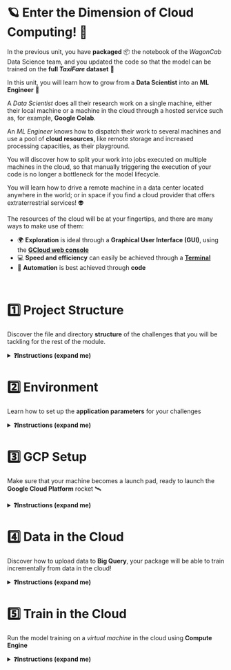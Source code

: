 
[//]: # ( presentation of the unit )

# 🪐 Enter the Dimension of Cloud Computing! 🚀

In the previous unit, you have **packaged** 📦 the notebook of the _WagonCab_ Data Science team, and you updated the code so that the model can be trained on the **full _TaxiFare_ dataset** 🗻

In this unit, you will learn how to grow from a **Data Scientist** into an **ML Engineer** 🤩

A _Data Scientist_ does all their research work on a single machine, either their local machine or a machine in the cloud through a hosted service such as, for example, **Google Colab**.

An _ML Engineer_ knows how to dispatch their work to several machines and use a pool of **cloud resources**, like remote storage and increased processing capacities, as their playground.

You will discover how to split your work into jobs executed on multiple machines in the cloud, so that manually triggering the execution of your code is no longer a bottleneck for the model lifecycle.

You will learn how to drive a remote machine in a data center located anywhere in the world; or in space if you find a cloud provider that offers extraterrestrial services! 👽

The resources of the cloud will be at your fingertips, and there are many ways to make use of them:
-  🌍 **Exploration** is ideal through a **Graphical User Interface (GUI)**, using the **[GCloud web console](https://console.cloud.google.com/)**
-  💻 **Speed and efficiency** can easily be achieved through a **[Terminal](https://en.wikipedia.org/wiki/Terminal_emulator)** 
-  📝 **Automation** is best achieved through **code**

[//]: # ( unit tech stack: gcloud gsutil cloud-storage compute-engine mlflow vertex-ai )

[//]: # ( presentation of the challenges of the unit )

<br>

# 1️⃣ Project Structure

Discover the file and directory **structure** of the challenges that you will be tackling for the rest of the module.

<details>
  <summary markdown='span'><strong>❓Instructions (expand me)</strong></summary>

[//]: # ( challenge tech stack: )

[//]: # ( challenge presentation )

🚨 Each new challenge will bring in an additional set of features

👉 From now on, you will start each new challenge with the solution of the previous challenge

❓Now, read the following section **carefully** to understand the structure of the challenges

[//]: # ( challenge instructions )

## Project Structure

Here are the main files of interest:

```bash
.                                   # Challenge root
├──taxifare
│   ├── data_sources
│   │   ├── big_query.py            # ☁️ Cloud data storage client
│   │   └── local_disk.py           # 🚚 Data exchange functions
│   ├── interface
│   │   └── main.py                 # 🚪 (New) entry point
│   └── ml_logic
│       ├── __init__.py
│       ├── data.py                 # 📦 Data storage interface
│       ├── encoders.py
│       ├── model.py
│       ├── params.py
│       ├── preprocessor.py
│       ├── registry.py             # 📦 Model storage functions
│       └── utils.py
├── tests                           # 🧪 Tests
├── .env.sample                     # ⚙️ Sample `.env` file containing the variables used in the challenge
├── .envrc                          # 🎬 .env loader (used by `direnv`)
├── Makefile
├── requirements.txt
└──  setup.py
```

### ⚙️ `.env.sample`

This file is a _template_ designed to help you create a `.env` file for each challenge. The `.env.sample` file contains the variables required by the code and expected in the `.env` file. 🚨 Keep in mind that the `.env` file **should never be tracked with Git** to avoid exposing its content, so we have added it to your `.gitignore`.

### 🚪 `main.py`

Bye bye `taxifare.interface.main_local` module, you served us well ❤️

Long live `taxifare.interface.main`, our new package entry point ⭐️ to:
- ~~`preprocess_and_train`~~: this method has been deleted; it does not scale well enough, as we saw previously.
- `preprocess`: preprocess the data in chunks and store `data_processed`
- `train`: train the data in chunks and store model weights
- `evaluate`: evaluate the performance of the latest trained model on new data
- `pred`: make a prediction on a `DataFrame` with a specific version of the trained model

🚨 One main change in the code of the package is that we chose to delegate some of its work to dedicated modules in order to limit the size of the `main.py` file.

The code of the model, the preprocessing, and the data cleaning files, does not change 👌

The main changes concern:
- The project configuration: the code loads the application configuration from the environment variables loaded by `direnv` from the `.env` file
- The model storage: the code evolves to store the trained model either locally or - _spoiler alert_ - in the cloud
- The training data: the code uses the `data.py` module as an _interface_ to other modules that load the data either from a local data source or from the cloud, depending on the `.env` configuration

### Data Delegation: 📦 `data.py` + 🚚 `local_disk.py` + ☁️ `big_query.py`

- `ml_logic.data` is now responsible for data cleaning
- `data_sources.local_disk` is responsible for loading data from and saving data to your local disk
- `data_sources.big_query` is responsible for loading data from and saving data to BigQuery

**💡`data.py` now acts as a switch**: the beauty of having all the global logic implemented in `main.py` is that in `data.py` we need not worry about the context in which the functions are called. We only need to concentrate on what each function does and how it does it.

- Pay attention to the `ml_logic.data.get_chunk` _function_ in order to understand how it can switch from local to cloud data loading (the `save_chunk` _function_ works similarly for storage).

- We provide you with the code of the `data_sources.local_disk` _module_ so you can see how the `get_pandas_chunk` and `save_local_chunk` are working. Later on, we will code the equivalent for big query instead of local data storage.

✋ Ask for a TA if you need explanations to understand any of the above steps.

</details>

# 2️⃣ Environment

Learn how to set up the **application parameters** for your challenges

<details>
  <summary markdown='span'><strong>❓Instructions (expand me)</strong></summary>


[//]: # ( challenge tech stack: direnv )

[//]: # ( challenge instructions )

## Install `taxifare` version `0.0.4`

**💻 Install the new package version**
```bash
make reinstall_package
```

**🧪 Check the package version**
```bash
pip list | grep taxifare
# taxifare               0.0.4
```

## Configuration Setup

Our goal is to be able to configure the behavior of our _package_ 📦 depending on the value of the variables defined in a `.env` project configuration file.

In order to do so, we will install the `direnv` shell extension. Its job is to locate the nearest `.env` file in the parent directory structure of the project and load its content into the environment.

<details>
  <summary markdown='span'><strong> ⚙️ macOS </strong></summary>


  ``` bash
  brew install direnv
  ```
</details>

<details>
  <summary markdown='span'><strong> ⚙️ Ubuntu (Linux or Windows WSL2) </strong></summary>


  ``` bash
  sudo apt update
  sudo apt install -y direnv
  ```
</details>

Once `direnv` is installed, we need to tell `zsh` to load `direnv` whenever the shell starts. This will allow `direnv` to monitor the changes in the `.env` project configuration, and to refresh the `environment variables` accordingly.

You need to update your `~/.zshrc` file in order to tell it to load `direnv`.

**💻 Add `direnv` to the list of `zsh` plugins**

Open the `.zshrc` file:

``` bash
code ~/.zshrc
```

The list of plugins is located in the beginning of the file and should look this this when you add `direnv`:

``` bash
plugins=(git gitfast last-working-dir common-aliases zsh-syntax-highlighting history-substring-search pyenv direnv)
```

**💡 Start a new `zsh` window in order to load `direnv`**

**💻 At this point, `direnv` is still not able to load anything, as there is no `.env` file, so let's create one:**

- Duplicate the `env.sample` file and rename the duplicate as `.env`
- Enable the project configuration with `direnv allow .` (the `.` stands for _current directory_)
- You can retrieve info on how `direnv` works at any time by running `direnv --help` in the Terminal

**🧪 Check that `direnv` is able to read the environment variables from the `.env` file:**
```bash
echo $LOCAL_DATA_PATH
# path/to/the/local/data
```

## Update `.env` Project Configuration

From now on, whenever you need to update the behavior of the project, you will be able to do so by simply editing the `.env` project configuration file.

**Keep data size values small for this unit, for dev purposes**
```bash
DATASET_SIZE=10k
VALIDATION_DATASET_SIZE=10k
CHUNK_SIZE=6000
```

**📝 Fill in the following**
- `LOCAL_DATA_PATH` variable in the `.env` project configuration with `~/.lewagon/mlops/data`
- `LOCAL_REGISTRY_PATH` variable in the `.env` project configuration with `~/.lewagon/mlops/training_outputs`

**🧪 Check your env variables manually**
```bash
echo $LOCAL_DATA_PATH
echo $LOCAL_REGISTRY_PATH
# ~/.lewagon/mlops/data
# ~/.lewagon/mlops/training_outputs
```

**🧪 Check your env variables automatically**
``` bash
make show_env
```
👉 How does that work? Very simple: the `show_env` command in the `Makefile` just runs an `echo` (a `print` in the _Terminal_) of the content of the variables of the project, which were loaded by `direnv`

## ⚙️ Run your First Training Locally

⚙️ We want you to check that you can run every "route" in `taxifare.interface.main` _one by one_, to make sure your understand how your package works.

```python
if __name__ == '__main__':
    # preprocess()
    # preprocess(train_set)
    # train()
    # pred()
    # evaluate()
```

To do so, you can either:
- 🥵 Uncomment the routes above, one after the other, and run `python -m taxifare.interface.main` from your Terminal
- 😇 Smarter: use each of the following `make` commands that we created for you (check how they are written)!

```bash
make run_preprocess
make run_train
make run_pred
make run_evaluate
make run_all
```

🏁 You are ready to go!

</details>

# 3️⃣ GCP Setup

Make sure that your machine becomes a launch pad, ready to launch the **Google Cloud Platform** rocket 🛰

<details>
<summary markdown='span'><strong>❓Instructions (expand me)</strong></summary>

[//]: # ( challenge tech stack: gcloud gsutil cloud-storage )

[//]: # ( challenge presentation )

**GCP** will allow you to allocate and use remote resources in the cloud!

First things first, let's make sure that your machine is ready to interact with **Google Cloud Platform**; for that you need to:
- Verify that your **GCP** setup is operational
- Discover the `gcloud` and `gsutil` **[Command Line Interface](https://en.wikipedia.org/wiki/Command-line_interface)** tools provided by GCP in order to use the resources in the cloud

[//]: # ( challenge instructions )

## GCP Setup Check

We need to install some useful **Python** packages to be able to use code to interact with GCP APIs, such as [Cloud Storage](https://cloud.google.com/storage/docs/apis) and [BigQuery](https://cloud.google.com/bigquery/docs/reference/rest):

``` bash
pip install google-cloud-storage "google-cloud-bigquery<3.0.0"
```

We will now verify that:
- The `gcloud` CLI tool has access to (and is authorized to use the resources of) your GCP account
- The Python code running on your machine has access to your GCP account

**🧪 In your Terminal, run `make test_gcp_setup`**

## The `gcloud` CLI

Let's discover the first CLI tool that will allow you to use your GCP resources from the Terminal.

**❓How do you list your GCP projects?**

Find the `gcloud` command that lists your **GCP project ID**.

**📝 Fill in the `PROJECT` variable in the `.env` project configuration with the ID of your GCP project**

**🧪 Run the tests with `make test_gcp_project`**

<details>
  <summary markdown='span'><strong>💡 Hint </strong></summary>


  You can use the `-h` or the `--help` (more details) flags in order to get contextual help on the `gcloud` commands or sub-commands; use `gcloud billing -h` to get the `gcloud billing` sub-command's help, or `gcloud billing --help` for more detailed help.

  👉 Pressing `q` is usually the way to exit help mode if the command did not terminate itself (`Ctrl + C` also works)

  Also note that running `gcloud` without arguments lists all the available sub-commands by group.
</details>

## Cloud Storage and the `gsutil` CLI

The second CLI tool that you will use often allows you to deal with files stored within **buckets** on Cloud Storage.

**❓How do you create a bucket ?**

Find the `gsutil` command allowing you to create a **bucket**.

**💻 Create a bucket in your GCP account**

Imagine you are working on a project on which several teams are collaborating. You need to be able to identify on which bucket to store your files.

**❓How do you list the GCP buckets you have access to ?**

Find the `gsutil` command to retrieve the name of your **bucket**.

**📝 Fill in the `BUCKET_NAME` variable in the `.env` project configuration**

**🧪 Run the tests with `make test_gcp_bucket`**

<details>
  <summary markdown='span'><strong>💡 Hint </strong></summary>


  You can also use the [Cloud Storage console](https://console.cloud.google.com/storage/) in order create a bucket or list the existing buckets and their content.

  Do you see how much slower the GCP console (web interface) is compared to the command line?
</details>

</details>

# 4️⃣ Data in the Cloud

Discover how to upload data to **Big Query**, your package will be able to train incrementally from data in the cloud!

<details>
  <summary markdown='span'><strong>❓Instructions (expand me)</strong></summary>


[//]: # ( challenge tech stack: big-query bq )

[//]: # ( challenge instructions )


## Build your First Data Warehouse

⚠️ The goal here is not to challenge your internet connection, so we will not have you wait while all your classmates simultaneously try to upload all 170GBs of  _TaxiFare_ data to their own BigQuery datasets 🙌

Download the [sample 10k training](https://storage.googleapis.com/datascience-mlops/taxi-fare-ny/train_10k.csv) and the [sample 10k validation](https://storage.googleapis.com/datascience-mlops/taxi-fare-ny/val_10k.csv) datasets to your machine, and store them in `~/.lewagon/mlops/data` _if it has not been done yet_.

<details>
  <summary markdown='span'><strong>💡 Hint </strong></summary>

  There is a command for everything. You may use `curl` to download the data:

  ``` bash
  curl https://storage.googleapis.com/datascience-mlops/taxi-fare-ny/train_10k.csv > ~/.lewagon/mlops/data/train_10k.csv
  curl https://storage.googleapis.com/datascience-mlops/taxi-fare-ny/val_10k.csv > ~/.lewagon/mlops/data/val_10k.csv
  ```
</details>

Let's upload our sample 10k dataset CSVs to **Big Query**.

**❓How do you create a dataset in a data warehouse?**

**💻 Find the `bq` command to create a new _dataset_. Create a dataset and add 2 new _tables_, `train_10k` and `val_10k`, to the dataset, one for our training set and another for our validation set.**

**📝 Fill in the `DATASET` variable in the `.env` project configuration**

<details>
  <summary markdown='span'><strong>💡 Hint </strong></summary>


  Although the `bq` command is part of the **Google Cloud SDK** that you installed on your machine, it does not seem to follow the same help pattern as the `gcloud` and `gsutil` commands.

  Try running `bq` without arguments to list the available sub-commands.

  What you are looking for is probably in the `mk` (make) section.
</details>

Now that you have a Big Query dataset with tables, let's populate them with our sample 10k CSVs.

**❓How do you upload data to a dataset in a data warehouse?**

Find the `bq` command to upload a CSV to a dataset table.

**💻 Upload the `train_10k.csv` and `val_10k.csv` files to your dataset tables**

Make sure that the _datasets_ that you create use the following data types:
- `key` and `pickup_datetime`: _timestamp_
- `fare_amount`, `pickup_longitude`, `pickup_latitude`, `dropoff_longitude` and `dropoff_latitude`: _float_
- `passenger_count`: _integer_

**🧪 Run the tests with `make test_big_query`**

<details>
  <summary markdown='span'><strong>💡 Hint </strong></summary>

  The command will probably ask you to provide a schema for the data that you are uploading to your table (remember that we have not provided a schema for the table yet).

  The first option to do that would be to have a look at the header of the CSV.

  The `head -n 11 train_10k.csv` command, which shows the first 11 lines of any file, can be useful to glance at the top of the CSV (its buddy is the `tail` command).

  Once you have retrieved the list of columns, you need to define the data type that you want to use for each of the columns (search for *big query schema data types*).

  Then you would provide the full schema of the table to the command as an argument: `--schema "key:timestamp,fare_amount:float,..."`

  This is a little cumbersome, but there are situations where you will want to specify the schema manually.

  Of course there is always the option of searching for a parameter of the command that would do all that work for you 😉
</details>

## Train Locally from Data in Big Query

Let's adapt the code of our package to source the data chunks used for the training from Big Query.
As explained previously, `data.py` acts as a switch.

- We already provided you with the code of the `data_sources.local_disk` _module_ so you can see how the `get_pandas_chunk` and `save_local_chunk` are working.
- Your role is to code the `data_sources.big_query` _module_, which contains the `get_bq_chunk` and `save_bq_chunk` methods that you need to implement.

✋ Ask for a TA if you need explanations to understand any of the steps above.

**💻 Set the `DATA_SOURCE` variable in the `.env` file to `"big query"`. Complete the `get_bq_chunk` and `save_bq_chunk` functions in the `taxifare.data_sources.big_query` module. Add the required imports in `data.py`**

<details>
  <summary markdown='span'><strong>💡 Hint </strong></summary>


  If you look for *Paging through data table* in Big Query, or have a look at the [Big Query Python API reference](https://googleapis.dev/python/bigquery/latest/generated/google.cloud.bigquery.client.Client.html), you should be able to identify a method that allows you to retrieve the rows of a query, one chunk after the next.
</details>

You can now train your model from the cloud using the data chunks retrieved from Big Query 🎉

⚙️ **Train your model with data from Big Query**

- Run the following command: `python -m taxifare.interface.main` with `DATA_SOURCE="big query"`.
- All main routes below should be working fine ✅

```python
if __name__ == '__main__':
    preprocess()
    train()
    pred()
    evaluate()
```

- Observe how the duration of the training varies when you source the data from Big Query versus when the data is stored on your machine. You can also time a command's execution by prefixing it with `time` (so `time <my_command>`)

- 🧪 Run the tests with `make test_cloud_data`

🏁 Congrats! You have adapted your package to be able to incrementally source data in the cloud from either Cloud Storage or Big Query.

</details>

# 5️⃣ Train in the Cloud

Run the model training on a _virtual machine_ in the cloud using **Compute Engine**

<details>
  <summary markdown='span'><strong>❓Instructions (expand me)</strong></summary>


[//]: # ( challenge tech stack: compute-engine gcloud )

[//]: # ( challenge instructions )

## Enable the Compute Engine Service

In GCP, many services are not enabled by default. The service to activate in order to use _virtual machines_ is **Compute Engine**.

**❓How do you enable a GCP service?**

Find the `gcloud` command to enable a **service**.

<details>
  <summary markdown='span'>💡 Hints</summary>

[Enabling an API](https://cloud.google.com/endpoints/docs/openapi/enable-api#gcloud)
</details>

## Create your First Virtual Machine

The `taxifare` package is ready to train on a machine in the cloud. Let's create our first *Virtual Machine* instance!

**❓Create a Virtual Machine**

Head over to the GCP console, specifically the [Compute Engine page](https://console.cloud.google.com/compute). The console will allow you to easily explore the available options. Make sure to create an **Ubuntu** instance (read the _how-to_ below and have a look at the _hint_ after it).

<details>
  <summary markdown='span'><strong> 🗺 How to configure your VM instance </strong></summary>


  Let's explore the options available. The top right of the interface gives you a monthly estimate of the cost for the selected parameters if the VM remains online all the time.

  The default options should be enough for what we want to do now, except for one: we want to choose the operating system that the VM instance will be running.

  Go to the **"Boot disk"** section, click on **"CHANGE"** at the bottom, change the **operating system** to **Ubuntu**, and select the latest **Ubuntu xx.xx LTS x86/64** (Long Term Support) version.

  Ubuntu is the [Linux distro](https://en.wikipedia.org/wiki/Linux_distribution) that will resemble the configuration on your machine the most, following the [Le Wagon setup](https://github.com/lewagon/data-setup). Whether you are on a Mac, using Windows WSL2 or on native Linux, selecting this option will allow you to play with a remote machine using the commands you are already familiar with.
</details>

<details>
  <summary markdown='span'><strong>💡 Hint </strong></summary>

  In the future, when you know exactly what type of VM you want to create, you will be able to use the `gcloud compute instances` command if you want to do everything from the command line; for example:

  ``` bash
  INSTANCE=taxi-instance
  IMAGE_PROJECT=ubuntu-os-cloud
  IMAGE_FAMILY=ubuntu-2204-lts

  gcloud compute instances create $INSTANCE --image-project=$IMAGE_PROJECT --image-family=$IMAGE_FAMILY
  ```
</details>

**💻 Fill in the `INSTANCE` variable in the `.env` project configuration**


## Setup your VM

You have access to virtually unlimited computing power at your fingertips, ready to help with trainings or any other task you might think of.

**❓How do you connect to the VM?**

The GCP console allows you to connect to the VM instance through a web interface:

<a href="https://wagon-public-datasets.s3.amazonaws.com/data-science-images/DE/gce-vm-ssh.png"><img src="https://wagon-public-datasets.s3.amazonaws.com/data-science-images/DE/gce-vm-ssh.png" height="450" alt="gce vm ssh"></a><a href="https://wagon-public-datasets.s3.amazonaws.com/07-ML-Ops/02-Cloud-Training/GCE_SSH_in_browser.png"><img style="margin-left: 15px;" src="https://wagon-public-datasets.s3.amazonaws.com/07-ML-Ops/02-Cloud-Training/GCE_SSH_in_browser.png" height="450" alt="gce console ssh"></a>

You can disconnect by typing `exit` or closing the window.

A nice alternative is to connect to the virtual machine right from your command line 🤩

<a href="https://wagon-public-datasets.s3.amazonaws.com/07-ML-Ops/02-Cloud-Training/GCE_SSH_in_terminal.png"><img src="https://wagon-public-datasets.s3.amazonaws.com/07-ML-Ops/02-Cloud-Training/GCE_SSH_in_terminal.png" height="450" alt="gce ssh"></a>

All you need to do is to `gcloud compute ssh` on a running instance and to run `exit` when you want to disconnect 🎉

``` bash
INSTANCE=taxi-instance

gcloud compute ssh $INSTANCE
```

<details>
  <summary markdown='span'><strong>💡 Error 22 </strong></summary>


  If you encounter a `port 22: Connection refused` error, just wait a little more for the VM instance to complete its startup.

  Just run `pwd` or `hostname` if you ever wonder on which machine you are running your commands.
</details>

**❓How do you setup the VM to run your python code?**

Let's run a light version of the [Le Wagon setup](https://github.com/lewagon/data-setup).

**💻 Connect to your VM instance and run the commands of the following sections**

<details>
  <summary markdown='span'><strong> ⚙️ <code>zsh</code> and <code>omz</code> (expand me)</strong></summary>

The **zsh** shell and its **Oh My Zsh** framework are the _CLI_ configuration you are already familiar with. When prompted, make sure to accept making `zsh` the default shell.

``` bash
sudo apt update
sudo apt install -y zsh
sh -c "$(curl -fsSL https://raw.github.com/ohmyzsh/ohmyzsh/master/tools/install.sh)"
```

👉 Now the _CLI_ of the remote machine starts to look a little more like the _CLI_ of your local machine
</details>

<details>
  <summary markdown='span'><strong> ⚙️ <code>pyenv</code> and <code>pyenv-virtualenv</code> (expand me)</strong></summary>

Clone the `pyenv` and `pyenv-virtualenv` repos on the VM:

``` bash
git clone https://github.com/pyenv/pyenv.git ~/.pyenv
git clone https://github.com/pyenv/pyenv-virtualenv.git ~/.pyenv/plugins/pyenv-virtualenv
```

Open ~/.zshrc in a Terminal code editor:

``` bash
nano ~/.zshrc
```

Add `pyenv`, `ssh-agent` and `direnv` to the list of `zsh` plugins on the line with `plugins=(git)` in `~/.zshrc`: in the end, you should have `plugins=(git pyenv ssh-agent direnv)`. Then, exit and save (`Ctrl + X`, `Y`, `Enter`).

Make sure that the modifications were indeed saved:

``` bash
cat ~/.zshrc | grep "plugins="
```

Add the pyenv initialization script to your `~/.zprofile`:

``` bash
cat << EOF >> ~/.zprofile
export PYENV_ROOT="\$HOME/.pyenv"
export PATH="\$PYENV_ROOT/bin:\$PATH"
eval "\$(pyenv init --path)"
EOF
```

👉 Now we are ready to install Python

</details>

<details>
  <summary markdown='span'><strong> ⚙️ <code>Python</code> (expand me)</strong></summary>

Add dependencies required to build Python:

``` bash
sudo apt-get update; sudo apt-get install make build-essential libssl-dev zlib1g-dev \
libbz2-dev libreadline-dev libsqlite3-dev wget curl llvm \
libncursesw5-dev xz-utils tk-dev libxml2-dev libxmlsec1-dev libffi-dev liblzma-dev \
python3-dev
```

ℹ️ If a window pops up to ask you which services to restart, just press *Enter*:

<a href="https://wagon-public-datasets.s3.amazonaws.com/data-science-images/DE/gce-apt-services-restart.png"><img src="https://wagon-public-datasets.s3.amazonaws.com/data-science-images/DE/gce-apt-services-restart.png" width="450" alt="gce apt services restart"></a>

Now we need to start a new user session so that the updates in `~/.zshrc` and `~/.zprofile` are taken into account.

Exit the _virtual machine_: you need to `exit` from `zsh` (since you just installed it), then `exit` from the _vm_:

``` bash
exit
exit
```

Then reconnect:

``` bash
gcloud compute ssh $INSTANCE
```

Install python `3.8.12` and create a `lewagon` virtual env. This can take a while and look like it is stuck, but it is not:

``` bash
pyenv install 3.8.12
pyenv global 3.8.12
pyenv virtualenv 3.8.12 lewagon
pyenv global lewagon
```

</details>

<details>
  <summary markdown='span'><strong> ⚙️ <code>git</code> authentication with GitHub (expand me)</strong></summary>

Copy your private key 🔑 to the _VM_ in order to allow it to access your GitHub account.

⚠️ Run this single command on your machine, not in the VM ⚠️

``` bash
INSTANCE=taxi-instance

# scp stands for secure copy (cp)
gcloud compute scp ~/.ssh/id_ed25519 $INSTANCE:~/.ssh/
```

If the command fails and asks for a username, use the following variation:

``` bash
USER=toto

gcloud compute scp ~/.ssh/id_ed25519 $USER@$INSTANCE:~/.ssh/
```

⚠️ Then, resume running commands in the VM ⚠️

Register the key you just copied:

``` bash
ssh-add ~/.ssh/id_ed25519
```

Enter your *passphrase* if asked to.

👉 You are now able to interact with your **GitHub** account from the _virtual machine_
</details>

<details>
  <summary markdown='span'><strong> ⚙️ <em>Python</em> code authentication to GCP (expand me)</strong></summary>

The code of your package needs to be able to access your Big Query data warehouse.

To do so, we will copy your service account's `json` key file 🔑 to the VM.

⚠️ Run this single command on your machine, not in the VM ⚠️

``` bash
INSTANCE=taxi-instance

gcloud compute scp $GOOGLE_APPLICATION_CREDENTIALS $INSTANCE:~/.ssh/
gcloud compute ssh $INSTANCE --command "echo 'export GOOGLE_APPLICATION_CREDENTIALS=~/.ssh/$(basename $GOOGLE_APPLICATION_CREDENTIALS)' >> ~/.zshrc"
```

If the command fails and asks for a user name, use the following variation:

``` bash
USER=toto

gcloud compute scp $GOOGLE_APPLICATION_CREDENTIALS $USER@$INSTANCE:~/.ssh/
gcloud compute ssh $INSTANCE --command "echo 'export GOOGLE_APPLICATION_CREDENTIALS=~/.ssh/$(basename $GOOGLE_APPLICATION_CREDENTIALS)' >> ~/.zshrc"
```

⚠️ Then, resume running commands in the VM ⚠️

Reload your `~/.zshrc`:

``` bash
source ~/.zshrc
```

Let's verify that your Python code can now access your GCP resources. First, install some packages:

``` bash
pip install google-cloud-storage
```

Then, [run Python code from the _CLI_](https://stackoverflow.com/questions/3987041/run-function-from-the-command-line). This should list your GCP projects:

``` bash
python -c "from google.cloud import storage; \
    buckets = storage.Client().list_buckets(); \
    [print(b.name) for b in buckets]"
```

</details>

<details>
  <summary markdown='span'><strong> ⚙️ Make a generic data science setup (expand me)</strong></summary>

Install all the packages of the bootcamp on your VM:

``` bash
pip install -U pip
pip install -r https://raw.githubusercontent.com/lewagon/data-setup/master/specs/releases/linux.txt
```

</details>

Your _VM_ is now fully operational with:
- An environment (Python + package dependencies) to run your code
- The credentials to connect to your _GitHub_ account
- The credentials to connect to your _GCP_ account

The only thing that is missing is the code of your project!

**🧪 Let's run a few tests inside your _VM Terminal_ before we install it:**

- Default shell is `/usr/bin/zsh`
    ```bash
    echo $SHELL
    ```
- Python version is `3.8.12`
    ```bash
    python --version
    ```
- Active GCP project is the same as `$PROJECT` in your `.env` file
    ```bash
    gcloud config list project
    ```

Your VM is now a data science beast 🔥

## Train in the Cloud

Let's run your first training in the cloud!

**❓How do you setup and run your project on the virtual machine?**

**💻 Clone your package, install its requirements**

<details>
  <summary markdown='span'><strong>💡 Hint </strong></summary>

You can copy your code to the VM by cloning your GitHub project with this syntax:

Myriad batch:
```bash
git clone git@github.com:<user.github_nickname>/cloud-training
```

Legacy batch:
```bash
git clone git@github.com:<user.github_nickname>/data-challenges
```

Enter the directory of your package (adapt the command):

``` bash
cd <path/to/the/package/model/dir>
```

Create directories to save the model and its parameters/metrics:

``` bash
mkdir -p data
mkdir -p training_outputs/models
mkdir -p training_outputs/params
mkdir -p training_outputs/metrics
```

Create a `.env` file with all required parameters to use your package:

``` bash
cp .env.sample .env
```

Fill in the content of the `.env` file (complete the missing values, change any values that are specific to your virtual machine):

``` bash
nano .env
```

``` bash
DATA_SOURCE=big query
LOCAL_DATA_PATH=data
LOCAL_REGISTRY_PATH=training_outputs
```

Install `direnv` to load your `.env`:

``` bash
sudo apt update
sudo apt install -y direnv
```

ℹ️ If a window pops up to ask you which services to restart, just press *Enter*.

Disconnect from the _VM_, then reconnect (so that `direnv` works):

``` bash
exit
```

``` bash
gcloud compute ssh $INSTANCE
```

Allow your `.envrc`:

``` bash
direnv allow .
```

Remove the existing local environment:

``` bash
rm .python-version
```

Install the dependencies of the package:

``` bash
pip install pyarrow tensorflow  # this should be in your requirements.txt
pip install -r requirements.txt
```

</details>

**🔥 Run the preprocessing and the training in the cloud 🔥**!

``` bash
make run_all  # Have a look at the Makefile to understand exactly what this does!
```

<a href="https://wagon-public-datasets.s3.amazonaws.com/data-science-images/DE/gce-train-ssh.png"><img src="https://wagon-public-datasets.s3.amazonaws.com/data-science-images/DE/gce-train-ssh.png" height="450" alt="gce train ssh"></a><a href="https://wagon-public-datasets.s3.amazonaws.com/07-ML-Ops/02-Cloud-Training/GCE_run_all_in_Terminal.png"><img style="margin-left: 15px;" src="https://wagon-public-datasets.s3.amazonaws.com/07-ML-Ops/02-Cloud-Training/GCE_run_all_in_Terminal.png" height="450" alt="gce train web ssh"></a>

> `Project not set` error from GCP services? You can add a `GCLOUD_PROJECT` environment variable that should be the same as your `PROJECT`

**🏋🏽‍♂️ Go Big: re-run everything, switching to 500K data sizes and 100K chunks 🏋🏽‍♂️**!


**🏁 Switch OFF your VM to finish 🌒**

You can easily start and stop a VM instance from the GCP console, which allows you to see which instances are running.

<a href="https://wagon-public-datasets.s3.amazonaws.com/data-science-images/DE/gce-vm-start.png"><img src="https://wagon-public-datasets.s3.amazonaws.com/data-science-images/DE/gce-vm-start.png" height="450" alt="gce vm start"></a>

<details>
  <summary markdown='span'><strong>💡 Hint </strong></summary>

A faster way to start and stop your virtual machine is to use the command line. The commands still take some time to complete, but you do not have to navigate through the GCP console interface.

Have a look at the `gcloud compute instances` command in order to start, stop, or list your instances:

``` bash
INSTANCE=taxi-instance

gcloud compute instances stop $INSTANCE
gcloud compute instances list
gcloud compute instances start $INSTANCE
```
</details>

🚨 Computing power does not grow on trees 🌳, do not forget to switch the VM **off** whenever you stop using it! 💸

</details>
